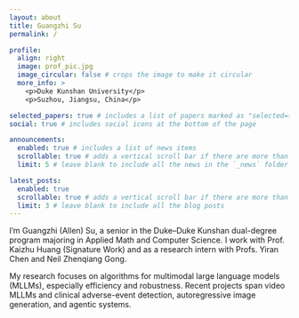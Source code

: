 ```yaml
---
layout: about
title: Guangzhi Su
permalink: /

profile:
  align: right
  image: prof_pic.jpg
  image_circular: false # crops the image to make it circular
  more_info: >
    <p>Duke Kunshan University</p>
    <p>Suzhou, Jiangsu, China</p>

selected_papers: true # includes a list of papers marked as "selected={true}"
social: true # includes social icons at the bottom of the page

announcements:
  enabled: true # includes a list of news items
  scrollable: true # adds a vertical scroll bar if there are more than 3 news items
  limit: 5 # leave blank to include all the news in the `_news` folder

latest_posts:
  enabled: true
  scrollable: true # adds a vertical scroll bar if there are more than 3 new posts items
  limit: 3 # leave blank to include all the blog posts
---
```


I’m Guangzhi (Allen) Su, a senior in the Duke–Duke Kunshan dual-degree program majoring in Applied Math and Computer Science. I work with Prof. Kaizhu Huang (Signature Work) and as a research intern with Profs. Yiran Chen and Neil Zhenqiang Gong.

My research focuses on algorithms for multimodal large language models (MLLMs), especially efficiency and robustness. Recent projects span video MLLMs and clinical adverse-event detection, autoregressive image generation, and agentic systems.

